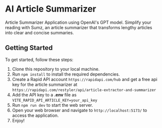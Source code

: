 # AI Article Summarizer

Article Summarizer Application using OpenAI's GPT model.
Simplify your reading with Sumz, an article summarizer that transforms lengthy articles into clear and concise summaries.

## Getting Started

To get started, follow these steps:

1. Clone this repository to your local machine.
2. Run `npm install` to install the required dependencies.
3. Create a Rapid API account `https://rapidapi.com/hub` and get a free api key for the article summarizer at `https://rapidapi.com/restyler/api/article-extractor-and-summarizer`
4. Add the API key to a **.env** file as `VITE_RAPID_API_ARTICLE_KEY=your_api_key`
5. Run `npm run dev` to start the web server.
6. Open your web browser and navigate to `http://localhost:5173/` to access the application.
7. Enjoy!
